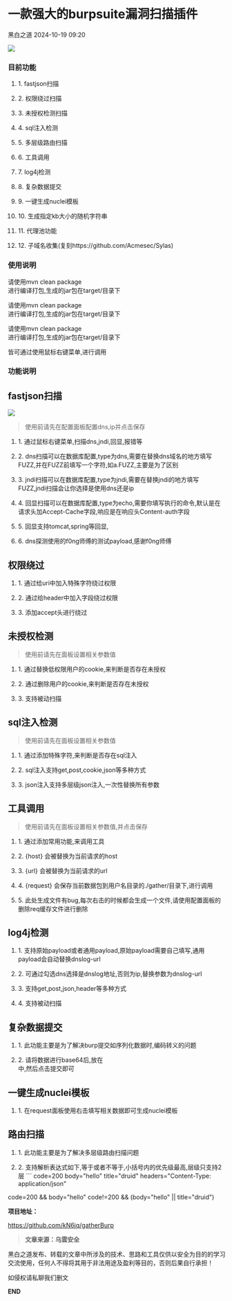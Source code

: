 #  一款强大的burpsuite漏洞扫描插件   
 黑白之道   2024-10-19 09:20  
  
![](https://mmbiz.qpic.cn/mmbiz_gif/3xxicXNlTXLicwgPqvK8QgwnCr09iaSllrsXJLMkThiaHibEntZKkJiaicEd4ibWQxyn3gtAWbyGqtHVb0qqsHFC9jW3oQ/640?wx_fmt=gif "")  
  
### 目前功能  
1. 1. fastjson扫描  
  
1. 2. 权限绕过扫描  
  
1. 3. 未授权检测扫描  
  
1. 4. sql注入检测  
  
1. 5. 多层级路由扫描  
  
1. 6. 工具调用  
  
1. 7. log4j检测  
  
1. 8. 复杂数据提交  
  
1. 9. 一键生成nuclei模板  
  
1. 10. 生成指定kb大小的随机字符串  
  
1. 11. 代理池功能  
  
1. 12. 子域名收集(复刻https://github.com/Acmesec/Sylas)  
  
### 使用说明  
  
请使用mvn clean package  
进行编译打包,生成的jar包在target/目录下  
  
请使用mvn clean package  
进行编译打包,生成的jar包在target/目录下  
  
请使用mvn clean package  
进行编译打包,生成的jar包在target/目录下  
  
皆可通过使用鼠标右键菜单,进行调用  
  
### 功能说明  
## fastjson扫描  
  
![](https://mmbiz.qpic.cn/mmbiz_png/bMyibjv83iavzJKyxAJ1F8vOibRhugxJsvw9g1wRG7THoibJicE5WxoBWjvzlGnQaUZzZx3lZdIZhpzo7iaVNSibPTzjg/640?wx_fmt=png&from=appmsg&tp=wxpic&wxfrom=5&wx_lazy=1&wx_co=1 "")  
> 使用前请先在配置面板配置dns,ip并点击保存  
  
1. 1. 通过鼠标右键菜单,扫描dns,jndi,回显,报错等  
  
1. 2. dns扫描可以在数据库配置,type为dns,需要在替换dns域名的地方填写FUZZ,并在FUZZ前填写一个字符,如a.FUZZ,主要是为了区别  
  
1. 3. jndi扫描可以在数据库配置,type为jndi,需要在替换jndi的地方填写FUZZ,jndi扫描会让你选择是使用dns还是ip  
  
1. 4. 回显扫描可以在数据库配置,type为echo,需要你填写执行的命令,默认是在请求头加Accept-Cache字段,响应是在响应头Content-auth字段  
  
1. 5. 回显支持tomcat,spring等回显,  
  
1. 6. dns探测使用的f0ng师傅的测试payload,感谢f0ng师傅  
  
## 权限绕过  
1. 1. 通过给uri中加入特殊字符绕过权限  
  
1. 2. 通过给header中加入字段绕过权限  
  
1. 3. 添加accept头进行绕过  
  
## 未授权检测  
> 使用前请先在面板设置相关参数值  
  
1. 1. 通过替换低权限用户的cookie,来判断是否存在未授权  
  
1. 2. 通过删除用户的cookie,来判断是否存在未授权  
  
1. 3. 支持被动扫描  
  
## sql注入检测  
> 使用前请先在面板设置相关参数值  
  
1. 1. 通过添加特殊字符,来判断是否存在sql注入  
  
1. 2. sql注入支持get,post,cookie,json等多种方式  
  
1. 3. json注入支持多层级json注入,一次性替换所有参数  
  
## 工具调用  
  
> 使用前请先在面板设置相关参数值,并点击保存  
  
1. 1. 通过添加常用功能,来调用工具  
  
1. 2. {host} 会被替换为当前请求的host  
  
1. 3. {url} 会被替换为当前请求的url  
  
1. 4. {request} 会保存当前数据包到用户名目录的./gather/目录下,进行调用  
  
1. 5. 此处生成文件有bug,每次右击的时候都会生成一个文件,请使用配置面板的删除req缓存文件进行删除  
  
## log4j检测  
  
1. 1. 支持原始payload或者通用payload,原始payload需要自己填写,通用payload会自动替换dnslog-url  
  
1. 2. 可通过勾选dns选择是dnslog地址,否则为ip,替换参数为dnslog-url  
  
1. 3. 支持get,post,json,header等多种方式  
  
1. 4. 支持被动扫描  
  
## 复杂数据提交  
1. 1. 此功能主要是为了解决burp提交如序列化数据时,编码转义的问题  
  
1. 2. 请将数据进行base64后,放在<datab64></datab64>  
中,然后点击提交即可  
  
## 一键生成nuclei模板  
1. 1. 在request面板使用右击填写相关数据即可生成nuclei模板  
  
## 路由扫描  
1. 1. 此功能主要是为了解决多层级路由扫描问题  
  
1. 2. 支持解析表达式如下,等于或者不等于,小括号内的优先级最高,层级只支持2层 ``` code=200 body="hello" title="druid" headers="Content-Type: application/json"  
  
code=200 && body="hello" code!=200 && (body="hello" || title="druid")  
  
**项目地址：**  
  
https://github.com/kN6jq/gatherBurp  
  
> **文章来源：乌雲安全**  
  
  
  
黑白之道发布、转载的文章中所涉及的技术、思路和工具仅供以安全为目的的学习交流使用，任何人不得将其用于非法用途及盈利等目的，否则后果自行承担！  
  
如侵权请私聊我们删文  
  
  
**END**  
  
  

